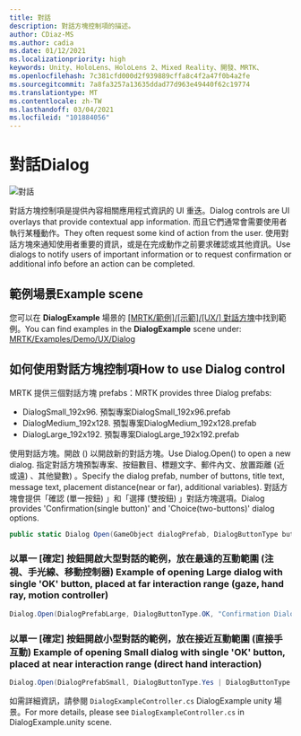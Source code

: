 ```yaml
---
title: 對話
description: 對話方塊控制項的描述。
author: CDiaz-MS
ms.author: cadia
ms.date: 01/12/2021
ms.localizationpriority: high
keywords: Unity、HoloLens、HoloLens 2、Mixed Reality、開發、MRTK、
ms.openlocfilehash: 7c381cfd000d2f939889cffa8c4f2a47f0b4a2fe
ms.sourcegitcommit: 7a8fa3257a13635ddad77d963e49440f62c19774
ms.translationtype: MT
ms.contentlocale: zh-TW
ms.lasthandoff: 03/04/2021
ms.locfileid: "101884056"
---
```

# <a name="dialog"></a><span data-ttu-id="dff4e-104">對話</span><span class="sxs-lookup"><span data-stu-id="dff4e-104">Dialog</span></span>

![對話](../images/dialog/MRTK_UX_Dialog_Main.png)

<span data-ttu-id="dff4e-106">對話方塊控制項是提供內容相關應用程式資訊的 UI 重迭。</span><span class="sxs-lookup"><span data-stu-id="dff4e-106">Dialog controls are UI overlays that provide contextual app information.</span></span> <span data-ttu-id="dff4e-107">而且它們通常會需要使用者執行某種動作。</span><span class="sxs-lookup"><span data-stu-id="dff4e-107">They often request some kind of action from the user.</span></span> <span data-ttu-id="dff4e-108">使用對話方塊來通知使用者重要的資訊，或是在完成動作之前要求確認或其他資訊。</span><span class="sxs-lookup"><span data-stu-id="dff4e-108">Use dialogs to notify users of important information or to request confirmation or additional info before an action can be completed.</span></span>

## <a name="example-scene"></a><span data-ttu-id="dff4e-109">範例場景</span><span class="sxs-lookup"><span data-stu-id="dff4e-109">Example scene</span></span>

<span data-ttu-id="dff4e-110">您可以在 **DialogExample** 場景的 [ [MRTK/範例]/[示範]/[UX/] 對話方塊](https://github.com/microsoft/MixedRealityToolkit-Unity/tree/mrtk_development/Assets/MRTK/Examples/Demos/UX/Dialog)中找到範例。</span><span class="sxs-lookup"><span data-stu-id="dff4e-110">You can find examples in the **DialogExample** scene under: [MRTK/Examples/Demo/UX/Dialog](https://github.com/microsoft/MixedRealityToolkit-Unity/tree/mrtk_development/Assets/MRTK/Examples/Demos/UX/Dialog)</span></span>

## <a name="how-to-use-dialog-control"></a><span data-ttu-id="dff4e-111">如何使用對話方塊控制項</span><span class="sxs-lookup"><span data-stu-id="dff4e-111">How to use Dialog control</span></span>

<span data-ttu-id="dff4e-112">MRTK 提供三個對話方塊 prefabs：</span><span class="sxs-lookup"><span data-stu-id="dff4e-112">MRTK provides three Dialog prefabs:</span></span>

- <span data-ttu-id="dff4e-113">DialogSmall_192x96. 預製專案</span><span class="sxs-lookup"><span data-stu-id="dff4e-113">DialogSmall_192x96.prefab</span></span>
- <span data-ttu-id="dff4e-114">DialogMedium_192x128. 預製專案</span><span class="sxs-lookup"><span data-stu-id="dff4e-114">DialogMedium_192x128.prefab</span></span>
- <span data-ttu-id="dff4e-115">DialogLarge_192x192. 預製專案</span><span class="sxs-lookup"><span data-stu-id="dff4e-115">DialogLarge_192x192.prefab</span></span>

<span data-ttu-id="dff4e-116">使用對話方塊。開啟 () 以開啟新的對話方塊。</span><span class="sxs-lookup"><span data-stu-id="dff4e-116">Use Dialog.Open() to open a new dialog.</span></span> <span data-ttu-id="dff4e-117">指定對話方塊預製專案、按鈕數目、標題文字、郵件內文、放置距離 (近或遠) 、其他變數) 。</span><span class="sxs-lookup"><span data-stu-id="dff4e-117">Specify the dialog prefab, number of buttons, title text, message text, placement distance(near or far), additional variables).</span></span> <span data-ttu-id="dff4e-118">對話方塊會提供「確認 (單一按鈕) 」和「選擇 (雙按鈕) 」對話方塊選項。</span><span class="sxs-lookup"><span data-stu-id="dff4e-118">Dialog provides 'Confirmation(single button)' and 'Choice(two-buttons)' dialog options.</span></span>

```c#
public static Dialog Open(GameObject dialogPrefab, DialogButtonType buttons, string title, string message, bool placeForNearInteraction, System.Object variable = null)
```

### <a name="example-of-opening-large-dialog-with-single-ok-button-placed-at-far-interaction-range-gaze-hand-ray-motion-controller"></a><span data-ttu-id="dff4e-119">以單一 [確定] 按鈕開啟大型對話的範例，放在最遠的互動範圍 (注視、手光線、移動控制器) </span><span class="sxs-lookup"><span data-stu-id="dff4e-119">Example of opening Large dialog with single 'OK' button, placed at far interaction range (gaze, hand ray, motion controller)</span></span>

```c#
Dialog.Open(DialogPrefabLarge, DialogButtonType.OK, "Confirmation Dialog, Large, Far", "This is an example of a large dialog with only one button, placed at far interaction range", false);
```

### <a name="example-of-opening-small-dialog-with-single-ok-button-placed-at-near-interaction-range-direct-hand-interaction"></a><span data-ttu-id="dff4e-120">以單一 [確定] 按鈕開啟小型對話的範例，放在接近互動範圍 (直接手互動) </span><span class="sxs-lookup"><span data-stu-id="dff4e-120">Example of opening Small dialog with single 'OK' button, placed at near interaction range (direct hand interaction)</span></span>

```c#
Dialog.Open(DialogPrefabSmall, DialogButtonType.Yes | DialogButtonType.No, "Confirmation Dialog, Small, Far", "This is an example of a small dialog with a choice message, placed at near interaction range", true);
```

<span data-ttu-id="dff4e-121">如需詳細資訊，請參閱 `DialogExampleController.cs` DialogExample unity 場景。</span><span class="sxs-lookup"><span data-stu-id="dff4e-121">For more details, please see `DialogExampleController.cs` in DialogExample.unity scene.</span></span>

